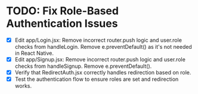 # TODO: Fix Role-Based Authentication Issues

- [x] Edit app/Login.jsx: Remove incorrect router.push logic and user.role checks from handleLogin. Remove e.preventDefault() as it's not needed in React Native.
- [x] Edit app/Signup.jsx: Remove incorrect router.push logic and user.role checks from handleSignup. Remove e.preventDefault().
- [x] Verify that RedirectAuth.jsx correctly handles redirection based on role.
- [x] Test the authentication flow to ensure roles are set and redirection works.
